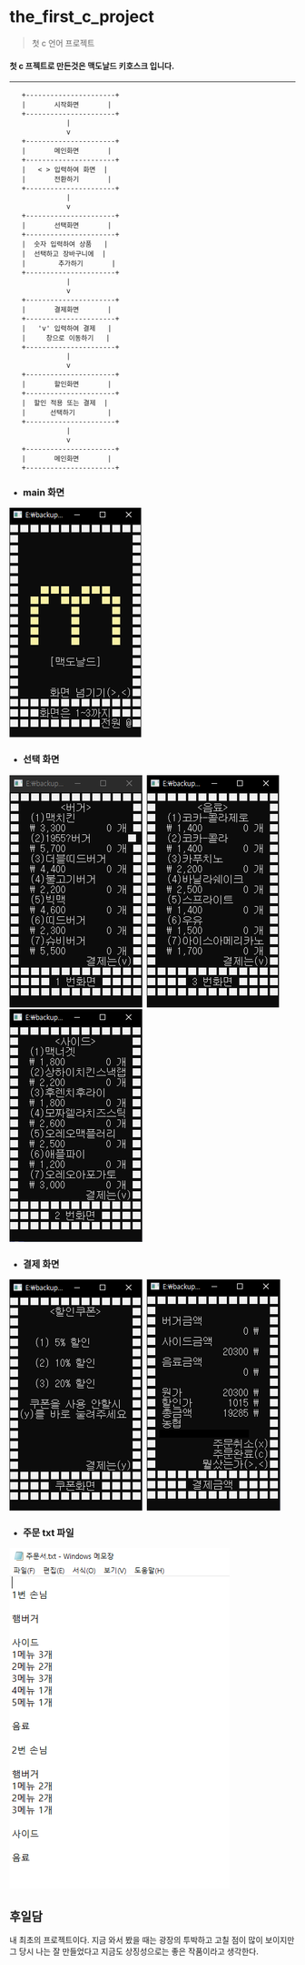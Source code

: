 the_first_c_project
==========
> 첫 c 언어 프로젝트

#### 첫 c 프젝트로 만든것은 맥도날드 키호스크 입니다.
-----------------
```
   +----------------------+
   |       시작화면       |
   +----------------------+
              |
              v
   +----------------------+
   |       메인화면       |
   +----------------------+
   |   < > 입력하여 화면  |
   |       전환하기       |
   +----------------------+
              |
              v
   +----------------------+
   |       선택화면       |
   +----------------------+
   |  숫자 입력하여 상품   |
   |  선택하고 장바구니에  |
   |        추가하기       |
   +----------------------+
              |
              v
   +----------------------+
   |       결제화면       |
   +----------------------+
   |   'v' 입력하여 결제   |
   |     창으로 이동하기   |
   +----------------------+
              |
              v
   +----------------------+
   |       할인화면       |
   +----------------------+
   |  할인 적용 또는 결제  |
   |      선택하기        |
   +----------------------+
              |
              v
   +----------------------+
   |       메인화면       |
   +----------------------+
```


- ### main 화면  
![buger](img/main.PNG)  
- ### 선택 화면  
![buger](img/Kategorie_burger.PNG)&nbsp;
![buger](img/Kategorie_drink.PNG)&nbsp;
![buger](img/Kategorie_side.PNG)  
- ### 결제 화면  
![buger](img/discount.PNG)&nbsp;
![buger](img/Payment.PNG)  
- ### 주문 txt 파일 
![buger](img/order.PNG)

후일담
---------------
내 최초의 프로젝트이다. 지금 와서 봤을 때는 광장의 투박하고 고칠 점이 많이 보이지만
그 당시 나는 잘 만들었다고 지금도 상징성으로는 좋은 작품이라고 생각한다.
